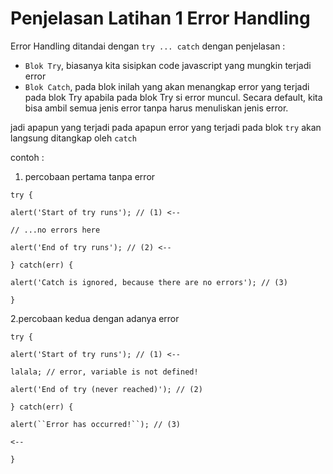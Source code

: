 # Penjelasan Latihan 1 Error Handling

Error Handling ditandai dengan `try ... catch` dengan penjelasan :

- `Blok Try`, biasanya kita sisipkan code javascript yang mungkin terjadi error
- `Blok Catch`, pada blok inilah yang akan menangkap error yang terjadi pada blok Try apabila pada blok Try si error muncul. Secara default, kita bisa ambil semua jenis error tanpa harus menuliskan jenis error.

jadi apapun yang terjadi pada apapun error yang terjadi pada blok `try` akan langsung ditangkap oleh `catch`

contoh :

1. percobaan pertama tanpa error

`try {`

`alert('Start of try runs'); // (1) <--`

`// ...no errors here`

`alert('End of try runs'); // (2) <--`

`} catch(err) {`

`alert('Catch is ignored, because there are no errors'); // (3)`

`}`

2.percobaan kedua dengan adanya error

`try {`

`alert('Start of try runs'); // (1) <--`

`lalala; // error, variable is not defined!`

`alert('End of try (never reached)'); // (2)`

`} catch(err) {`

`alert(``Error has occurred!``); // (3)`

`<--`

`}`
